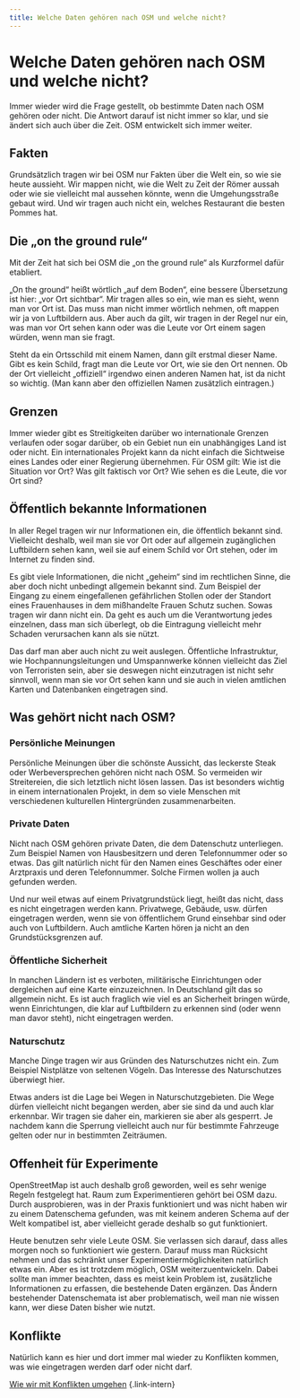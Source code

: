 ```yaml
---
title: Welche Daten gehören nach OSM und welche nicht?
---
```


# Welche Daten gehören nach OSM und welche nicht?

Immer wieder wird die Frage gestellt, ob bestimmte Daten nach OSM gehören
oder nicht. Die Antwort darauf ist nicht immer so klar, und sie ändert sich
auch über die Zeit. OSM entwickelt sich immer weiter.

## Fakten

Grundsätzlich tragen wir bei OSM nur Fakten über die Welt ein, so wie sie heute
aussieht. Wir mappen nicht, wie die Welt zu Zeit der Römer aussah oder wie sie
vielleicht mal aussehen könnte, wenn die Umgehungsstraße gebaut wird. Und wir
tragen auch nicht ein, welches Restaurant die besten Pommes hat.

## Die „on the ground rule“

Mit der Zeit hat sich bei OSM die „on the ground rule“ als Kurzformel dafür
etabliert.

„On the ground“ heißt wörtlich „auf dem Boden“, eine bessere Übersetzung ist
hier: „vor Ort sichtbar“. Mir tragen alles so ein, wie man es sieht, wenn man
vor Ort ist. Das muss man nicht immer wörtlich nehmen, oft mappen wir ja von
Luftbildern aus. Aber auch da gilt, wir tragen in der Regel nur ein, was man
vor Ort sehen kann oder was die Leute vor Ort einem sagen würden, wenn man
sie fragt.

Steht da ein Ortsschild mit einem Namen, dann gilt erstmal dieser Name. Gibt es
kein Schild, fragt man die Leute vor Ort, wie sie den Ort nennen. Ob der Ort
vielleicht „offiziell“ irgendwo einen anderen Namen hat, ist da nicht so
wichtig. (Man kann aber den offiziellen Namen zusätzlich eintragen.)

## Grenzen

Immer wieder gibt es Streitigkeiten darüber wo internationale Grenzen verlaufen
oder sogar darüber, ob ein Gebiet nun ein unabhängiges Land ist oder nicht.
Ein internationales Projekt kann da nicht einfach die Sichtweise eines Landes
oder einer Regierung übernehmen. Für OSM gilt: Wie ist die Situation vor Ort?
Was gilt faktisch vor Ort? Wie sehen es die Leute, die vor Ort sind?

## Öffentlich bekannte Informationen

In aller Regel tragen wir nur Informationen ein, die öffentlich bekannt sind.
Vielleicht deshalb, weil man sie vor Ort oder auf allgemein zugänglichen
Luftbildern sehen kann, weil sie auf einem Schild vor Ort stehen, oder im
Internet zu finden sind.

Es gibt viele Informationen, die nicht „geheim“ sind im rechtlichen Sinne, die
aber doch nicht unbedingt allgemein bekannt sind. Zum Beispiel der Eingang zu
einem eingefallenen gefährlichen Stollen oder der Standort eines Frauenhauses
in dem mißhandelte Frauen Schutz suchen. Sowas tragen wir dann nicht ein. Da
geht es auch um die Verantwortung jedes einzelnen, dass man sich überlegt, ob
die Eintragung vielleicht mehr Schaden verursachen kann als sie nützt.

Das darf man aber auch nicht zu weit auslegen. Öffentliche Infrastruktur, wie
Hochpannungsleitungen und Umspannwerke können vielleicht das Ziel von
Terroristen sein, aber sie deswegen nicht einzutragen ist nicht sehr sinnvoll,
wenn man sie vor Ort sehen kann und sie auch in vielen amtlichen Karten und
Datenbanken eingetragen sind.

## Was gehört nicht nach OSM?

### Persönliche Meinungen

Persönliche Meinungen über die schönste Aussicht, das leckerste Steak oder
Werbeversprechen gehören nicht nach OSM. So vermeiden wir Streitereien, die
sich letztlich nicht lösen lassen. Das ist besonders wichtig in einem
internationalen Projekt, in dem so viele Menschen mit verschiedenen kulturellen
Hintergründen zusammenarbeiten.

### Private Daten

Nicht nach OSM gehören private Daten, die dem Datenschutz unterliegen. Zum
Beispiel Namen von Hausbesitzern und deren Telefonnummer oder so etwas. Das
gilt natürlich nicht für den Namen eines Geschäftes oder einer Arztpraxis und
deren Telefonnummer. Solche Firmen wollen ja auch gefunden werden.

Und nur weil etwas auf einem Privatgrundstück liegt, heißt das nicht, dass es
nicht eingetragen werden kann. Privatwege, Gebäude, usw. dürfen eingetragen
werden, wenn sie von öffentlichem Grund einsehbar sind oder auch von
Luftbildern. Auch amtliche Karten hören ja nicht an den Grundstücksgrenzen
auf.

### Öffentliche Sicherheit

In manchen Ländern ist es verboten, militärische Einrichtungen oder dergleichen
auf eine Karte einzuzeichnen. In Deutschland gilt das so allgemein nicht. Es
ist auch fraglich wie viel es an Sicherheit bringen würde, wenn Einrichtungen,
die klar auf Luftbildern zu erkennen sind (oder wenn man davor steht), nicht
eingetragen werden.

### Naturschutz

Manche Dinge tragen wir aus Gründen des Naturschutzes nicht ein. Zum Beispiel
Nistplätze von seltenen Vögeln. Das Interesse des Naturschutzes überwiegt
hier.

Etwas anders ist die Lage bei Wegen in Naturschutzgebieten. Die Wege dürfen
vielleicht nicht begangen werden, aber sie sind da und auch klar erkennbar. Wir
tragen sie daher ein, markieren sie aber als gesperrt. Je nachdem kann die
Sperrung vielleicht auch nur für bestimmte Fahrzeuge gelten oder nur in
bestimmten Zeiträumen.

## Offenheit für Experimente

OpenStreetMap ist auch deshalb groß geworden, weil es sehr wenige Regeln
festgelegt hat. Raum zum Experimentieren gehört bei OSM dazu. Durch
ausprobieren, was in der Praxis funktioniert und was nicht haben wir zu einem
Datenschema gefunden, was mit keinem anderen Schema auf der Welt kompatibel
ist, aber vielleicht gerade deshalb so gut funktioniert.

Heute benutzen sehr viele Leute OSM. Sie verlassen sich darauf, dass alles
morgen noch so funktioniert wie gestern. Darauf muss man Rücksicht nehmen und
das schränkt unser Experimentiermöglichkeiten natürlich etwas ein. Aber es ist
trotzdem möglich, OSM weiterzuentwickeln. Dabei sollte man immer beachten, dass
es meist kein Problem ist, zusätzliche Informationen zu erfassen, die
bestehende Daten ergänzen. Das Ändern bestehender Datenschemata ist aber
problematisch, weil man nie wissen kann, wer diese Daten bisher wie nutzt.

## Konflikte

Natürlich kann es hier und dort immer mal wieder zu Konflikten kommen, was
wie eingetragen werden darf oder nicht darf.

[Wie wir mit Konflikten umgehen](/community/konflikte/)
{.link-intern}

